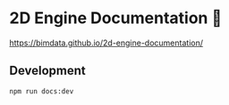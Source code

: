 # 2D Engine Documentation :tada:

https://bimdata.github.io/2d-engine-documentation/

## Development

```bash
npm run docs:dev
```
